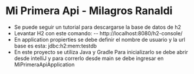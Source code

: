 # Mi Primera Api - Milagros Ranaldi
- Se puede seguir un tutorial para descargarse la base de datos de h2
- Levantar H2 con este comando:
-- http://localhost:8080/h2-console/
- En application propierties se debe definir el nombre de usuario y la url base es esta: jdbc:h2:mem:testdb
- En este proyecto se utiliza Java y Gradle
Para inicializarlo se debe abrir desde intelliJ y para correrlo desde main se debe ingresar en MiPrimeraApiApplication
